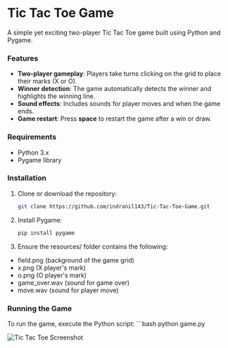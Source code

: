 # Tic Tac Toe Game

A simple yet exciting two-player Tic Tac Toe game built using Python and Pygame.

### Features
- **Two-player gameplay**: Players take turns clicking on the grid to place their marks (X or O).
- **Winner detection**: The game automatically detects the winner and highlights the winning line.
- **Sound effects**: Includes sounds for player moves and when the game ends.
- **Game restart**: Press **space** to restart the game after a win or draw.

### Requirements
- Python 3.x
- Pygame library

### Installation
1. Clone or download the repository:
   ```bash
   git clone https://github.com/indranil143/Tic-Tac-Toe-Game.git
2. Install Pygame:
   ```bash
   pip install pygame

3. Ensure the resources/ folder contains the following:
- field.png (background of the game grid)
- x.png (X player's mark)
- o.png (O player's mark)
- game_over.wav (sound for game over)
- move.wav (sound for player move)

### Running the Game
To run the game, execute the Python script:
    ```bash
    python game.py




![Tic Tac Toe Screenshot](https://github.com/indranil143/Tic-Tac-Toe-Game/blob/main/screenshot/ss.png)
